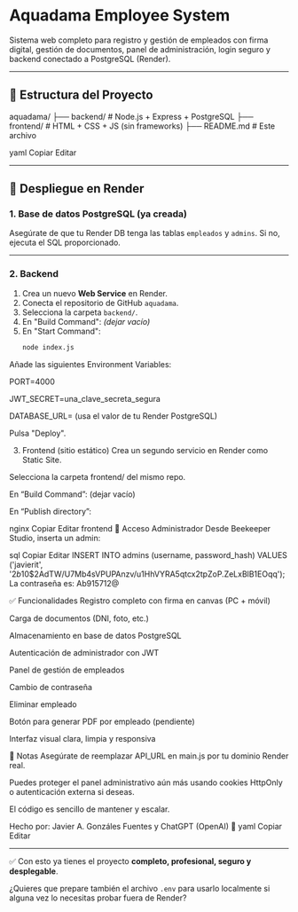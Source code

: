 # Aquadama Employee System

Sistema web completo para registro y gestión de empleados con firma digital, gestión de documentos, panel de administración, login seguro y backend conectado a PostgreSQL (Render).

---

## 📁 Estructura del Proyecto

aquadama/
├── backend/ # Node.js + Express + PostgreSQL
├── frontend/ # HTML + CSS + JS (sin frameworks)
├── README.md # Este archivo

yaml
Copiar
Editar

---

## 🚀 Despliegue en Render

### 1. Base de datos PostgreSQL (ya creada)

Asegúrate de que tu Render DB tenga las tablas `empleados` y `admins`. Si no, ejecuta el SQL proporcionado.

---

### 2. Backend

1. Crea un nuevo **Web Service** en Render.
2. Conecta el repositorio de GitHub `aquadama`.
3. Selecciona la carpeta `backend/`.
4. En "Build Command": *(dejar vacío)*
5. En "Start Command":  
   ```bash
   node index.js
Añade las siguientes Environment Variables:

PORT=4000

JWT_SECRET=una_clave_secreta_segura

DATABASE_URL= (usa el valor de tu Render PostgreSQL)

Pulsa "Deploy".

3. Frontend (sitio estático)
Crea un segundo servicio en Render como Static Site.

Selecciona la carpeta frontend/ del mismo repo.

En “Build Command”: (dejar vacío)

En “Publish directory”:

nginx
Copiar
Editar
frontend
🔐 Acceso Administrador
Desde Beekeeper Studio, inserta un admin:

sql
Copiar
Editar
INSERT INTO admins (username, password_hash)
VALUES ('javierit', '$2b$10$2AdTW/U7Mb4sVPUPAnzv/u1HhVYRA5qtcx2tpZoP.ZeLxBlB1EOqq');
La contraseña es: Ab915712@

✅ Funcionalidades
Registro completo con firma en canvas (PC + móvil)

Carga de documentos (DNI, foto, etc.)

Almacenamiento en base de datos PostgreSQL

Autenticación de administrador con JWT

Panel de gestión de empleados

Cambio de contraseña

Eliminar empleado

Botón para generar PDF por empleado (pendiente)

Interfaz visual clara, limpia y responsiva

📌 Notas
Asegúrate de reemplazar API_URL en main.js por tu dominio Render real.

Puedes proteger el panel administrativo aún más usando cookies HttpOnly o autenticación externa si deseas.

El código es sencillo de mantener y escalar.

Hecho por: Javier A. Gonzáles Fuentes y ChatGPT (OpenAI) 💼
yaml
Copiar
Editar

---

✅ Con esto ya tienes el proyecto **completo, profesional, seguro y desplegable**.

¿Quieres que prepare también el archivo `.env` para usarlo localmente si alguna vez lo necesitas probar fuera de Render?







